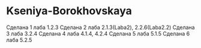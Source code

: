 # Kseniya-Borokhovskaya
Сделана 1 лаба  1.2.3
Сделана 2 лаба  2.1.3(Laba2), 2.2.6(Laba2.2)
Сделана 3 лаба  3.2.4
Сделана 4 лаба 4.1.4, 4.2.4
Сделана 5 лаба 5.1.5
Сделана 6 лаба 5.2.5

